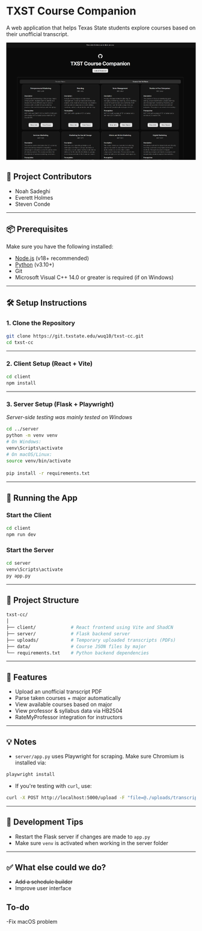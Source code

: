 # TXST Course Companion 

A web application that helps Texas State students explore courses based on their unofficial transcript.

![Screenshot](./images/Screenshot.jpg)

## 👥 Project Contributors
- Noah Sadeghi
- Everett Holmes
- Steven Conde

---

## 📦 Prerequisites

Make sure you have the following installed:

- [Node.js](https://nodejs.org/) (v18+ recommended)
- [Python](https://www.python.org/) (v3.10+)
- Git
- Microsoft Visual C++ 14.0 or greater is required (if on Windows)

---

## 🛠️ Setup Instructions

### 1. Clone the Repository

```bash
git clone https://git.txstate.edu/wuq10/txst-cc.git
cd txst-cc
```

---

### 2. Client Setup (React + Vite)

```bash
cd client
npm install
```

---

### 3. Server Setup (Flask + Playwright)
*Server-side testing was mainly tested on Windows*
```bash
cd ../server
python -m venv venv
# On Windows:
venv\Scripts\activate
# On macOS/Linux:
source venv/bin/activate

pip install -r requirements.txt
```

---

## 🚀 Running the App

### Start the Client

```bash
cd client
npm run dev
```

### Start the Server

```bash
cd server
venv\Scripts\activate
py app.py
```

---

## 📁 Project Structure

```bash
txst-cc/
│
├── client/             # React frontend using Vite and ShadCN
├── server/             # Flask backend server
├── uploads/            # Temporary uploaded transcripts (PDFs)
├── data/               # Course JSON files by major
└── requirements.txt    # Python backend dependencies
```

---

## 📄 Features

- Upload an unofficial transcript PDF
- Parse taken courses + major automatically
- View available courses based on major
- View professor & syllabus data via HB2504
- RateMyProfessor integration for instructors

---

## 💡 Notes

- `server/app.py` uses Playwright for scraping. Make sure Chromium is installed via:

```bash
playwright install
```

- If you're testing with `curl`, use:

```bash
curl -X POST http://localhost:5000/upload -F "file=@./uploads/transcript1.pdf"
```

---

## 🧪 Development Tips

- Restart the Flask server if changes are made to `app.py`
- Make sure `venv` is activated when working in the server folder

---

## ✅ What else could we do?

- ~~Add a schedule builder~~
- Improve user interface

## To-do

-Fix macOS problem
